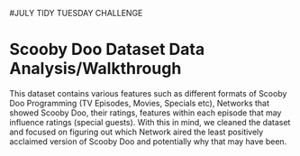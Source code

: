 #JULY TIDY TUESDAY CHALLENGE
# Scooby Doo Dataset Data Analysis/Walkthrough
This dataset contains various features such as different formats of Scooby Doo Programming (TV Episodes, Movies, Specials etc), Networks that showed Scooby Doo, their ratings, features within each episode that may influence ratings (special guests). With this in mind, we cleaned the dataset and focused on figuring out which Network aired the least positively acclaimed version of Scooby Doo and potentially why that may have been. 
